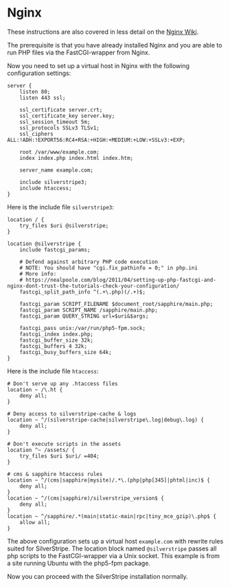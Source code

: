 # Nginx

These instructions are also covered in less detail on the
[Nginx Wiki](http://wiki.nginx.org/SilverStripe).

The prerequisite is that you have already installed Nginx and you are
able to run PHP files via the FastCGI-wrapper from Nginx.

Now you need to set up a virtual host in Nginx with the following
configuration settings:

	server {
		listen 80;
		listen 443 ssl;
		
		ssl_certificate server.crt;
		ssl_certificate_key server.key;
		ssl_session_timeout 5m;
		ssl_protocols SSLv3 TLSv1;
		ssl_ciphers ALL:!ADH:!EXPORT56:RC4+RSA:+HIGH:+MEDIUM:+LOW:+SSLv3:+EXP;
		
		root /var/www/example.com;
		index index.php index.html index.htm;
		
		server_name example.com;

		include silverstripe3;
		include htaccess;
	}

Here is the include file `silverstripe3`:

	location / {
		try_files $uri @silverstripe;
	}
 
	location @silverstripe {
		include fastcgi_params;
		
		# Defend against arbitrary PHP code execution
		# NOTE: You should have "cgi.fix_pathinfo = 0;" in php.ini
		# More info:
		# https://nealpoole.com/blog/2011/04/setting-up-php-fastcgi-and-nginx-dont-trust-the-tutorials-check-your-configuration/
		fastcgi_split_path_info ^(.+\.php)(/.+)$;
		
		fastcgi_param SCRIPT_FILENAME $document_root/sapphire/main.php;
		fastcgi_param SCRIPT_NAME /sapphire/main.php;
		fastcgi_param QUERY_STRING url=$uri&$args;
		
		fastcgi_pass unix:/var/run/php5-fpm.sock;
		fastcgi_index index.php;
		fastcgi_buffer_size 32k;
		fastcgi_buffers 4 32k;
		fastcgi_busy_buffers_size 64k;
	}


Here is the include file `htaccess`:

	# Don't serve up any .htaccess files
	location ~ /\.ht {
		deny all;
	}
	
	# Deny access to silverstripe-cache & logs
	location ~ ^/(silverstripe-cache|silverstripe\.log|debug\.log) {
		deny all;
	}
	
	# Don't execute scripts in the assets
	location ^~ /assets/ {
		try_files $uri $uri/ =404;
	}
	
	# cms & sapphire htaccess rules
	location ~ ^/(cms|sapphire|mysite)/.*\.(php|php[345]|phtml|inc)$ {
		deny all;
	}
	location ~ ^/(cms|sapphire)/silverstripe_version$ {
		deny all;
	}
	location ~ ^/sapphire/.*(main|static-main|rpc|tiny_mce_gzip)\.php$ {
		allow all;
	}

The above configuration sets up a virtual host `example.com` with
rewrite rules suited for SilverStripe. The location block named
`@silverstripe` passes all php scripts to the FastCGI-wrapper via a Unix
socket. This example is from a site running Ubuntu with the php5-fpm
package.

Now you can proceed with the SilverStripe installation normally.
